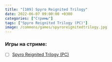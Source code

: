 ```yaml
---
title: "[109] Spyro Reignited Trilogy"
date: 2022-06-07 09:00:00 +0300
categories: ["Стримы"]
tags: ["Spyro Reignited Trilogy (PC)"]
image: /commons/games/spyroreignitedtrilogy.jpg
---
```


### Игры на стриме:
+ [ ] [Spyro Reignited Trilogy (PC)](/tags/spyro-reignited-trilogy-pc)
